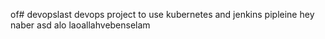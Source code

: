 of# devopslast
devops project to use kubernetes and jenkins pipleine
hey naber
asd
alo laoallahvebenselam
